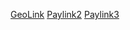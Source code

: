 [GeoLink](geo:37.7749,-122.4194)
[Paylink2](https://www.google.com)
[Paylink3](bbps://pay?bid=OU1200000NATGF&cpm=Policy%20Number:217307XX%7CDOB%20(DD-MMM-YYYY):07-MAR-1985&cnm=BBPS&bnm=10142&bpr=JUNE&bmt=360&bdt=2021-06-11&&bai=Policy%20Status:active%7CProduct%20Name:ICICI%20Pru%20Heart%20Cancer%20Protect%7CPremium%20Amount:20&enc_Policy%20Number=4evSBNbzt7iU9xQq6J2nnaCsfb1983yu5EZn9XtMvWxtZG9YMSC4CHa1Rb4CrqZ7cAyjZDKP2boqUh1nCSqygDFN&cid=202289766745)
